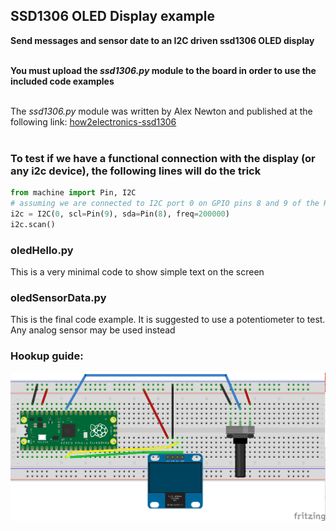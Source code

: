 ## SSD1306 OLED Display example
**Send messages and sensor date to an I2C driven ssd1306 OLED display** <br />
<br />

**You must upload the _ssd1306.py_ module to the board in order to use the included code examples**<br />
<br />

The _ssd1306.py_ module was written by Alex Newton and published at the following link: [how2electronics-ssd1306](https://how2electronics.com/interfacing-ssd1306-oled-display-with-raspberry-pi-pico/) <br />
<br />

### To test if we have a functional connection with the display (or any i2c device), the following lines will do the trick

```python
from machine import Pin, I2C
# assuming we are connected to I2C port 0 on GPIO pins 8 and 9 of the Raspberry Pico
i2c = I2C(0, scl=Pin(9), sda=Pin(8), freq=200000) 
i2c.scan()
```

### oledHello.py

This is a very minimal code to show simple text on the screen

### oledSensorData.py

This is the final code example. It is suggested to use a potentiometer to test. Any analog sensor may be used instead 

### Hookup guide:

![schematic](ssd1306-pot.png)

